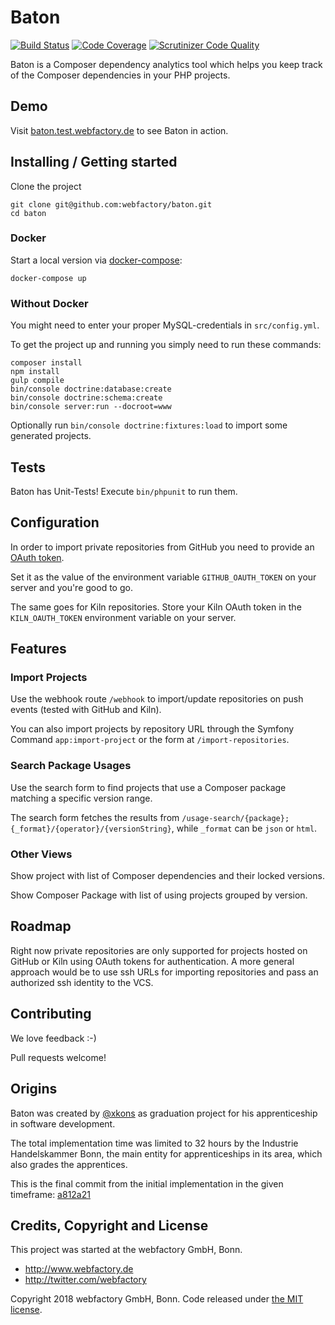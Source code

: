 # Baton

[![Build Status](https://scrutinizer-ci.com/g/webfactory/baton/badges/build.png?b=master&s=a300eda908a21c2d2dc9ef1aadafcd118bd165f3)](https://scrutinizer-ci.com/g/webfactory/baton/build-status/master)
[![Code Coverage](https://scrutinizer-ci.com/g/webfactory/baton/badges/coverage.png?b=master&s=08865c7d8040b9dba1edb2e66ffc55ff8a32a5fd)](https://scrutinizer-ci.com/g/webfactory/baton/?branch=master)
[![Scrutinizer Code Quality](https://scrutinizer-ci.com/g/webfactory/baton/badges/quality-score.png?b=master&s=afdec476fd320d69b87e0c52427ba876c67addc8)](https://scrutinizer-ci.com/g/webfactory/baton/?branch=master)

Baton is a Composer dependency analytics tool which helps you keep track of the Composer dependencies in your PHP projects.


## Demo

Visit [baton.test.webfactory.de](http://baton.test.webfactory.de) to see Baton in action.

## Installing / Getting started

Clone the project

    git clone git@github.com:webfactory/baton.git
    cd baton

### Docker

Start a local version via [docker-compose](https://docs.docker.com/compose/):

    docker-compose up

### Without Docker

You might need to enter your proper MySQL-credentials in `src/config.yml`.

To get the project up and running you simply need to run these commands:

    composer install
    npm install
    gulp compile
    bin/console doctrine:database:create
    bin/console doctrine:schema:create
    bin/console server:run --docroot=www

Optionally run `bin/console doctrine:fixtures:load` to import some generated projects.

## Tests

Baton has Unit-Tests! Execute `bin/phpunit` to run them.

## Configuration

In order to import private repositories from GitHub you need to provide an [OAuth token](https://help.github.com/articles/creating-a-personal-access-token-for-the-command-line/).

Set it as the value of the environment variable `GITHUB_OAUTH_TOKEN` on your server and you're good to go.

The same goes for Kiln repositories. Store your Kiln OAuth token in the `KILN_OAUTH_TOKEN` environment variable on your server.

## Features

### Import Projects

Use the webhook route `/webhook` to import/update repositories on push events (tested with GitHub and Kiln).

You can also import projects by repository URL through the Symfony Command `app:import-project` or the form at `/import-repositories`.

### Search Package Usages

Use the search form to find projects that use a Composer package matching a specific version range.

The search form fetches the results from `/usage-search/{package};{_format}/{operator}/{versionString}`,
while `_format` can be `json` or `html`.

### Other Views

Show project with list of Composer dependencies and their locked versions.

Show Composer Package with list of using projects grouped by version.

## Roadmap

Right now private repositories are only supported for projects hosted on GitHub or Kiln using OAuth tokens for authentication.
A more general approach would be to use ssh URLs for importing repositories and pass an authorized ssh identity to the VCS.

## Contributing

We love feedback :-)

Pull requests welcome!

## Origins

Baton was created by [@xkons](https://github.com/xkons) as graduation project for his apprenticeship in software development.

The total implementation time was limited to 32 hours by the Industrie Handelskammer Bonn, the main entity for apprenticeships in its area, which also grades the apprentices.

This is the final commit from the initial implementation in the given timeframe: [a812a21](https://github.com/webfactory/baton/commit/a812a21)

## Credits, Copyright and License

This project was started at the webfactory GmbH, Bonn.

- <http://www.webfactory.de>
- <http://twitter.com/webfactory>

Copyright 2018 webfactory GmbH, Bonn. Code released under [the MIT license](LICENSE).
